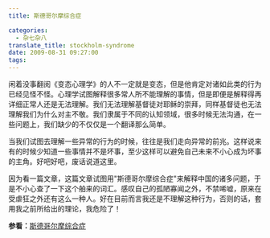 ```yaml
---
title: 斯德哥尔摩综合症

categories:
  - 杂七杂八
translate_title: stockholm-syndrome
date: 2009-08-31 09:27:00
tags:
---
```


闲着没事翻阅《变态心理学》的人不一定就是变态，但是他肯定对诸如此类的行为已经见怪不怪。心理学试图解释很多常人所不能理解的事情，但是即便是解释得再详细正常人还是无法理解。我们无法理解基督徒对耶稣的崇拜，同样基督徒也无法理解我们为什么对主不敬。我们隶属于不同的认知领域，很多时候无法沟通，在一些问题上，我们缺少的不仅仅是一个翻译那么简单。

当我们试图去理解一些异常的行为的时候，往往是我们走向异常的前兆。这样说来有的时候少知道一些事情并不是坏事，至少这样可以避免自己未来不小心成为坏事的主角。好吧好吧，废话说道这里。

因为看一篇文章，这篇文章试图用"斯德哥尔摩综合症"来解释中国的诸多问题，于是不小心查了一下这个舶来的词汇。感叹自己的孤陋寡闻之外，不禁唏嘘，原来在受虐狂之外还有这么一种人。好在目前而言我还是不理解这种行为，否则的话，套用我之前所给出的理论，我危险了！

**参看：**[斯德哥尔摩综合症](http://zh.wikipedia.org/zh-cn/%E6%96%AF%E5%BE%B7%E5%93%A5%E7%88%BE%E6%91%A9%E7%97%87%E5%80%99%E7%BE%A4)